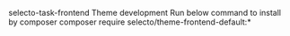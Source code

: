  selecto-task-frontend
Theme development Run below command to install by composer
 composer require selecto/theme-frontend-default:*
